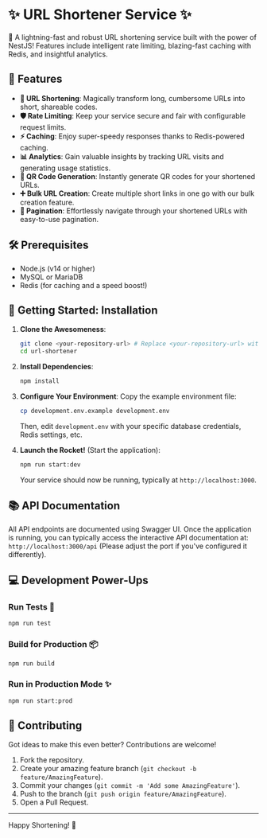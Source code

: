 # ✨ URL Shortener Service ✨

🚀 A lightning-fast and robust URL shortening service built with the power of NestJS! Features include intelligent rate limiting, blazing-fast caching with Redis, and insightful analytics.

## 🌟 Features

- **🔗 URL Shortening**: Magically transform long, cumbersome URLs into short, shareable codes.
- **🛡️ Rate Limiting**: Keep your service secure and fair with configurable request limits.
- **⚡ Caching**: Enjoy super-speedy responses thanks to Redis-powered caching.
- **📊 Analytics**: Gain valuable insights by tracking URL visits and generating usage statistics.
- **🔳 QR Code Generation**: Instantly generate QR codes for your shortened URLs.
- **➕ Bulk URL Creation**: Create multiple short links in one go with our bulk creation feature.
- **📄 Pagination**: Effortlessly navigate through your shortened URLs with easy-to-use pagination.

## 🛠️ Prerequisites

- Node.js (v14 or higher)
- MySQL or MariaDB
- Redis (for caching and a speed boost!)

## 🚀 Getting Started: Installation

1.  **Clone the Awesomeness**:
    ```bash
    git clone <your-repository-url> # Replace <your-repository-url> with your actual repo URL
    cd url-shortener
    ```

2.  **Install Dependencies**:
    ```bash
    npm install
    ```

3.  **Configure Your Environment**:
    Copy the example environment file:
    ```bash
    cp development.env.example development.env
    ```
    Then, edit `development.env` with your specific database credentials, Redis settings, etc.

4.  **Launch the Rocket!** (Start the application):
    ```bash
    npm run start:dev
    ```
    Your service should now be running, typically at `http://localhost:3000`.

## 📚 API Documentation

All API endpoints are documented using Swagger UI.
Once the application is running, you can typically access the interactive API documentation at:
`http://localhost:3000/api` (Please adjust the port if you've configured it differently).

## 💻 Development Power-Ups

### Run Tests 🧪
```bash
npm run test
```

### Build for Production 📦
```bash
npm run build
```

### Run in Production Mode ✨
```bash
npm run start:prod
```

## 🤝 Contributing

Got ideas to make this even better? Contributions are welcome!

1. Fork the repository.
2. Create your amazing feature branch (`git checkout -b feature/AmazingFeature`).
3. Commit your changes (`git commit -m 'Add some AmazingFeature'`).
4. Push to the branch (`git push origin feature/AmazingFeature`).
5. Open a Pull Request.

---

Happy Shortening! 🎉
